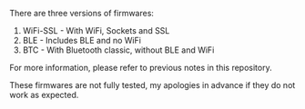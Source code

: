 
There are three versions of firmwares:

1. WiFi-SSL - With WiFi, Sockets and SSL 
2. BLE - Includes BLE and no WiFi
3. BTC - With Bluetooth classic, without BLE and WiFi

For more information, please refer to previous notes in this repository.

These firmwares are not fully tested, my apologies in advance if they do not work as expected.
